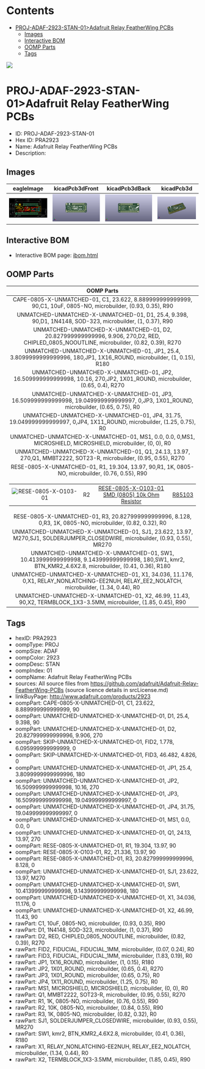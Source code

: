 



Contents
========

* [PROJ-ADAF-2923-STAN-01>Adafruit Relay FeatherWing PCBs](#proj-adaf-2923-stan-01adafruit-relay-featherwing-pcbs)
	* [Images](#images)
	* [Interactive BOM](#interactive-bom)
	* [OOMP Parts](#oomp-parts)
	* [Tags](#tags)
  
![][im]
# PROJ-ADAF-2923-STAN-01>Adafruit Relay FeatherWing PCBs

- ID: PROJ-ADAF-2923-STAN-01
- Hex ID: PRA2923
- Name: Adafruit Relay FeatherWing PCBs
- Description: 

## Images
  
  

|eagleImage|kicadPcb3dFront|kicadPcb3dBack|kicadPcb3d|
| :---: | :---: | :---: | :---: |
|[![eagleImage](eagleImage_140.png)](eagleImage_600.png)|[![kicadPcb3dFront](kicadPcb3dFront_140.png)](kicadPcb3dFront_600.png)|[![kicadPcb3dBack](kicadPcb3dBack_140.png)](kicadPcb3dBack_600.png)|[![kicadPcb3d](kicadPcb3d_140.png)](kicadPcb3d_600.png)|

## Interactive BOM

- Interactive BOM page: [ibom.html](kicad/bom/ibom.html)

## OOMP Parts
  

|OOMP Parts|
| :---: |
|CAPE-0805-X-UNMATCHED-01, C1, 23.622, 8.889999999999999, 90,C1, 10uF, 0805-NO, microbuilder, (0.93, 0.35), R90|
|UNMATCHED-UNMATCHED-X-UNMATCHED-01, D1, 25.4, 9.398, 90,D1, 1N4148, SOD-323, microbuilder, (1, 0.37), R90|
|UNMATCHED-UNMATCHED-X-UNMATCHED-01, D2, 20.827999999999996, 9.906, 270,D2, RED, CHIPLED_0805_NOOUTLINE, microbuilder, (0.82, 0.39), R270|
|UNMATCHED-UNMATCHED-X-UNMATCHED-01, JP1, 25.4, 3.8099999999999996, 180,JP1, 1X16_ROUND, microbuilder, (1, 0.15), R180|
|UNMATCHED-UNMATCHED-X-UNMATCHED-01, JP2, 16.509999999999998, 10.16, 270,JP2, 1X01_ROUND, microbuilder, (0.65, 0.4), R270|
|UNMATCHED-UNMATCHED-X-UNMATCHED-01, JP3, 16.509999999999998, 19.049999999999997, 0,JP3, 1X01_ROUND, microbuilder, (0.65, 0.75), R0|
|UNMATCHED-UNMATCHED-X-UNMATCHED-01, JP4, 31.75, 19.049999999999997, 0,JP4, 1X11_ROUND, microbuilder, (1.25, 0.75), R0|
|UNMATCHED-UNMATCHED-X-UNMATCHED-01, MS1, 0.0, 0.0, 0,MS1, MICROSHIELD, MICROSHIELD, microbuilder, (0, 0), R0|
|UNMATCHED-UNMATCHED-X-UNMATCHED-01, Q1, 24.13, 13.97, 270,Q1, MMBT2222, SOT23-R, microbuilder, (0.95, 0.55), R270|
|RESE-0805-X-UNMATCHED-01, R1, 19.304, 13.97, 90,R1, 1K, 0805-NO, microbuilder, (0.76, 0.55), R90|
|<table><tr><td>![RESE-0805-X-O103-01](https://raw.githubusercontent.com/oomlout/oomlout_OOMP_parts/main/RESE-0805-X-O103-01/image_140.jpg)</td><td> R2</td><td>[RESE-0805-X-O103-01<br>SMD (0805) 10k Ohm Resistor](https://github.com/oomlout/oomlout_OOMP_parts/tree/main/RESE-0805-X-O103-01/)</td><td>[R85103](https://github.com/oomlout/oomlout_OOMP_parts/tree/main/RESE-0805-X-O103-01/)</td></tr></table>|
|RESE-0805-X-UNMATCHED-01, R3, 20.827999999999996, 8.128, 0,R3, 1K, 0805-NO, microbuilder, (0.82, 0.32), R0|
|UNMATCHED-UNMATCHED-X-UNMATCHED-01, SJ1, 23.622, 13.97, M270,SJ1, SOLDERJUMPER_CLOSEDWIRE, microbuilder, (0.93, 0.55), MR270|
|UNMATCHED-UNMATCHED-X-UNMATCHED-01, SW1, 10.413999999999998, 9.143999999999998, 180,SW1, kmr2, BTN_KMR2_4.6X2.8, microbuilder, (0.41, 0.36), R180|
|UNMATCHED-UNMATCHED-X-UNMATCHED-01, X1, 34.036, 11.176, 0,X1, RELAY_NONLATCHING-EE2NUH, RELAY_EE2_NOLATCH, microbuilder, (1.34, 0.44), R0|
|UNMATCHED-UNMATCHED-X-UNMATCHED-01, X2, 46.99, 11.43, 90,X2, TERMBLOCK_1X3-3.5MM, microbuilder, (1.85, 0.45), R90|

## Tags

- hexID: PRA2923
- oompType: PROJ
- oompSize: ADAF
- oompColor: 2923
- oompDesc: STAN
- oompIndex: 01
- oompName: Adafruit Relay FeatherWing PCBs
- sources: All source files from https://github.com/adafruit/Adafruit-Relay-FeatherWing-PCBs (source licence details in srcLicense.md)
- linkBuyPage: http://www.adafruit.com/products/2923
- oompPart: CAPE-0805-X-UNMATCHED-01, C1, 23.622, 8.889999999999999, 90
- oompPart: UNMATCHED-UNMATCHED-X-UNMATCHED-01, D1, 25.4, 9.398, 90
- oompPart: UNMATCHED-UNMATCHED-X-UNMATCHED-01, D2, 20.827999999999996, 9.906, 270
- oompPart: SKIP-UNMATCHED-X-UNMATCHED-01, FID2, 1.778, 6.095999999999999, 0
- oompPart: SKIP-UNMATCHED-X-UNMATCHED-01, FID3, 46.482, 4.826, 0
- oompPart: UNMATCHED-UNMATCHED-X-UNMATCHED-01, JP1, 25.4, 3.8099999999999996, 180
- oompPart: UNMATCHED-UNMATCHED-X-UNMATCHED-01, JP2, 16.509999999999998, 10.16, 270
- oompPart: UNMATCHED-UNMATCHED-X-UNMATCHED-01, JP3, 16.509999999999998, 19.049999999999997, 0
- oompPart: UNMATCHED-UNMATCHED-X-UNMATCHED-01, JP4, 31.75, 19.049999999999997, 0
- oompPart: UNMATCHED-UNMATCHED-X-UNMATCHED-01, MS1, 0.0, 0.0, 0
- oompPart: UNMATCHED-UNMATCHED-X-UNMATCHED-01, Q1, 24.13, 13.97, 270
- oompPart: RESE-0805-X-UNMATCHED-01, R1, 19.304, 13.97, 90
- oompPart: RESE-0805-X-O103-01, R2, 21.336, 13.97, 90
- oompPart: RESE-0805-X-UNMATCHED-01, R3, 20.827999999999996, 8.128, 0
- oompPart: UNMATCHED-UNMATCHED-X-UNMATCHED-01, SJ1, 23.622, 13.97, M270
- oompPart: UNMATCHED-UNMATCHED-X-UNMATCHED-01, SW1, 10.413999999999998, 9.143999999999998, 180
- oompPart: UNMATCHED-UNMATCHED-X-UNMATCHED-01, X1, 34.036, 11.176, 0
- oompPart: UNMATCHED-UNMATCHED-X-UNMATCHED-01, X2, 46.99, 11.43, 90
- rawPart: C1, 10uF, 0805-NO, microbuilder, (0.93, 0.35), R90
- rawPart: D1, 1N4148, SOD-323, microbuilder, (1, 0.37), R90
- rawPart: D2, RED, CHIPLED_0805_NOOUTLINE, microbuilder, (0.82, 0.39), R270
- rawPart: FID2, FIDUCIAL, FIDUCIAL_1MM, microbuilder, (0.07, 0.24), R0
- rawPart: FID3, FIDUCIAL, FIDUCIAL_1MM, microbuilder, (1.83, 0.19), R0
- rawPart: JP1, 1X16_ROUND, microbuilder, (1, 0.15), R180
- rawPart: JP2, 1X01_ROUND, microbuilder, (0.65, 0.4), R270
- rawPart: JP3, 1X01_ROUND, microbuilder, (0.65, 0.75), R0
- rawPart: JP4, 1X11_ROUND, microbuilder, (1.25, 0.75), R0
- rawPart: MS1, MICROSHIELD, MICROSHIELD, microbuilder, (0, 0), R0
- rawPart: Q1, MMBT2222, SOT23-R, microbuilder, (0.95, 0.55), R270
- rawPart: R1, 1K, 0805-NO, microbuilder, (0.76, 0.55), R90
- rawPart: R2, 10K, 0805-NO, microbuilder, (0.84, 0.55), R90
- rawPart: R3, 1K, 0805-NO, microbuilder, (0.82, 0.32), R0
- rawPart: SJ1, SOLDERJUMPER_CLOSEDWIRE, microbuilder, (0.93, 0.55), MR270
- rawPart: SW1, kmr2, BTN_KMR2_4.6X2.8, microbuilder, (0.41, 0.36), R180
- rawPart: X1, RELAY_NONLATCHING-EE2NUH, RELAY_EE2_NOLATCH, microbuilder, (1.34, 0.44), R0
- rawPart: X2, TERMBLOCK_1X3-3.5MM, microbuilder, (1.85, 0.45), R90



[im]: kicadPcb3d_450.png
